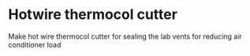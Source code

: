 # Hotwire thermocol cutter
Make hot wire thermocol cutter for sealing the lab vents for reducing air conditioner load

